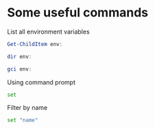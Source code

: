 # Some useful commands

List all environment variables
```powershell
Get-ChildItem env:
```
```powershell
dir env:
```
```powershell
gci env:
```

Using command prompt
```bash
set
```
Filter by name
```bash
set "name"
```